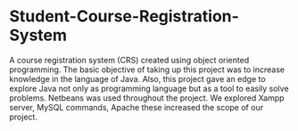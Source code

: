 # Student-Course-Registration-System
A course registration system (CRS) created using object oriented programming. The basic objective of taking up this project was to increase knowledge in the language of Java. Also, this project gave an edge to explore Java not only as programming language but as a tool to easily solve problems. Netbeans was used throughout the project. We explored Xampp server, MySQL commands, Apache these increased the scope of our project.
